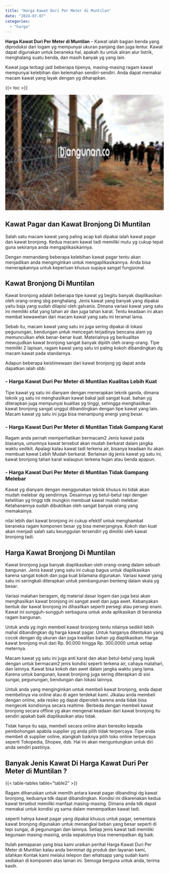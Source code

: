 ```yaml
---
title: "Harga Kawat Duri Per Meter di Muntilan"
date: "2024-07-07"
categories: 
  - "harga"
---
```


**Harga Kawat Duri Per Meter di Muntilan** – Kawat ialah bagian benda yang diproduksi dari logam yg mempunyai ukuran panjang dan juga lentur. Kawat dapat digunakan untuk beraneka hal, apakah itu untuk aliran alur listrik, menghalang suatu benda, dan masih banyak yg yang lain.

Kawat juga terbagi jadi beberapa tipenya, masing-masing ragam kawat mempunyai kelebihan dan kelemahan sendiri-sendiri. Anda dapat memakai macam kawat yang layak dengan yg diharapkan.

{{< toc >}}

![Harga Kawat Duri Per Meter di Muntilan](/images/jual-kawat-murah25.png)

## Kawat Pagar dan Kawat Bronjong Di Muntilan

Salah satu macam kawat yang paling acap kali dipakai ialah kawat pagar dan kawat bronjong. Kedua macam kawat tadi memiliki mutu yg cukup tepat guna sekiranya anda mengaplikasikannya.

Dengan memandang beberapa kelebihan kawat pagar tentu akan menjadikan anda menginginkan untuk mengaplikasikannya. Anda bisa menerapkannya untuk keperluan khusus supaya sangat fungsional.

## Kawat Bronjong Di Muntilan

Kawat bronjong adalah beberapa tipe kawat yg begitu banyak diaplikasikan oleh orang-orang sbg penghalang. Jenis kawat yang banyak yang dipakai yaitu baja yang sudah dilapisi oleh galvanis. Dimana variasi kawat yang satu ini memiliki sifat yang tahan air dan juga tahan karat. Tentu keadaan ini akan membat kewawetan dari macam kawat yang satu ini teramat lama.

Sebab itu, macam kawat yang satu ini juga sering dipakai di lokasi pegunungan, bendungan untuk mencegah terjadinya bencana alam yg memunculkan efek benar-benar kuat. Materialnya yg berkualitas mewujudkan kawat bronjong sangat banyak dipilih oleh orang-orang. Tipe memiliki 2 lapisan, ragam kawat yang satu ini paling kokoh dibandingkan dg macam kawat pada standarnya.

Adapun beberapa keistimewaan dari kawat bronjong yg dapat anda dapatkan ialah sbb:

### \- Harga Kawat Duri Per Meter di Muntilan Kualitas Lebih Kuat

Tipe kawat yg satu ini dianyam dengan menerapkan teknik ganda, dimana teknik yg satu ini menghasilkan kawat bakal jadi sangat kuat. bahan yg diterapkan juga mempunyai kualitas yg tinggi, sehingga menghasilkan kawat bronjong sangat unggul dibandingkan dengan tipe kawat yang lain. Macam kawat yg satu ini juga bisa menampung energi yang besar.

### \- Harga Kawat Duri Per Meter di Muntilan Tidak Gampang Karat

Ragam anda pernah memperhatikan bermacam2 Jenis kawat pada biasanya, umumnya kawat tersebut akan mudah berkarat dalam jangka waktu sedikit. Apalagi kalau kawat tadi terkena air, bisanya keadaan itu akan membuat kawat Lebih Mudah berkarat. Berlainan dg jenis kawat yg satu ini, kawat bronjong tahan karat walaupun terkena hujan atau benda apapun.

### \- Harga Kawat Duri Per Meter di Muntilan Tidak Gampang Melebar

Kawat yg dianyam dengan menggunakan teknik khusus ini tidak akan mudah melebar dg sendirinya. Desainnya yg betul-betul rapi dengan ketelitian yg tinggi tdk mungkin membuat kawat mudah melebar. Ketahanannya sudah dibuktikan oleh sangat banyak orang yang memakainya.

nilai lebih dari kawat bronjong ini cukup efektif untuk menghambat beraneka ragam komponen besar yg bisa menerjangnya. Kokoh dan kuat akan menjadi salah satu keunggulan tersendiri yg dimiliki oleh kawat bronjong tadi.

## Harga Kawat Bronjong Di Muntilan

Kawat bronjong juga banyak diaplikasikan oleh orang-orang dalam sebuah bangunan. Jenis kawat yang satu ini cukup bagus untuk diaplikasikan karena sangat kokoh dan juga kuat bilamana digunakan. Variasi kawat yang satu ini seringkali diterapkan untuk pembangunan benteng dalam skala yg besar.

Variasi malahan beragam, dg material dasar logam dan juga besi akan menghasilkan kawat bronjong ini sangat awet dan juga awet. Kebanyakan bentuk dar kawat bronjong ini dihasilkan seperti persegi atau persegi enam. Kawat ini sungguh-sungguh serbaguna untuk anda aplikasikan di beraneka ragam bangunan.

Untuk anda yg ingin membeli kawat bronjong tentu nilainya sedikit lebih mahal dibandingkan dg harga kawat pagar. Untuk harganya ditentukan yang cocok dengan dg ukuran dan juga kwalitas bahan yg diaplikasikan. Harga kawat bronjong muli dari Rp. 90.000 hingga Rp. 300.0000 untuk setiap meternya.

Macam kawat yg satu ini juga anti karat dan akan betul-betul yang layak dengan untuk bermacam2 jenis kondisi seperti terkena air, cahaya matahari, dan lainnya. Kawat bisa kokoh dan awet dalam jangka waktu yang lama. Karena untuk bangunan, kawat bronjong juga sering diterapkan di sisi sungai, pegunungan, bendungan dan lokasi lainnya.

Untuk anda yang menginginkan untuk membeli kawat bronjong, anda dapat membelinya via online atau di agen terdekat kami. Jikalau anda membeli dengan online, ada resiko yg dapat diperoleh karena anda tidak bisa mengecek kondisinya secara realtime. Berbeda dengan membeli kawat bronjong secara offline yg akan mengenal keadaan dari kawat bronjong itu sendiri apakah baik diaplikasikan atau tidak.

Tidak hanya itu saja, membeli secara online akan beresiko kepada pembohongan apabila supplier yg anda pilih tidak terpercaya. Tipe anda membeli di supplier online, alangkah baiknya pilih toko online terpercaya seperti Tokopedia, Shopee, dsb. Hal ini akan menguntungkan untuk diri anda sendiri pastinya.

## Banyak Jenis Kawat Di Harga Kawat Duri Per Meter di Muntilan ?

{{< table-tables table="table2" >}}

Ragam diharuskan untuk memlih antara kawat pagar dibandingi dg kawat bronjong, keduanya tdk dapat dibandingkan. Kondisi ini dikarenakan kedua kawat tersebut memiliki manfaat masing-masing. Dimana anda tdk dapat memakai untuk kondisi yg sama dalam menempatkan kawat tadi.

seperti halnya kawat pagar yang dipakai khusus untuk pagar, sementara kawat bronjong digunakan untuk menangkal beban yang besar seperti di tepi sungai, di pegunungan dan lainnya. Setiap jenis kawat tadi memiliki kegunaan masing-masing, anda sepatutnya bisa menempatkan dg baik.

Itulah pemaparan yang bisa kami uraikan perihal Harga Kawat Duri Per Meter di Muntilan kalau anda berminat dg produk dan layanan kami, silahkan Kontak kami melalui telepon dan whatsapp yang sudah kami sediakan di komponen atas laman ini. Semoga berguna untuk anda, terima kasih.
